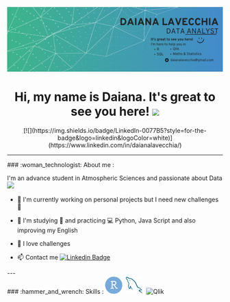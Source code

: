 <div id="header" align="center">
  <img src="https://github.com/Dlavec/Dlavec/blob/main/Cover_DL.png" width="800"/>
  <h1 align="center">Hi, my name is Daiana. It's great to see you here!
  <img src="https://media.giphy.com/media/hvRJCLFzcasrR4ia7z/giphy.gif" width="30px"/>
  </h1>
</div>

<div id="badges" align="center">
[![](https://img.shields.io/badge/LinkedIn-0077B5?style=for-the-badge&logo=linkedin&logoColor=white)](https://www.linkedin.com/in/daianalavecchia/)
</div>

---
<div id="header" align="left">
### :woman_technologist: About me : 

I'm an advance student in Atmospheric Sciences and passionate about Data <img src="https://media.giphy.com/media/S8TzUKzRPjepzJx37U/giphy.gif" width="30">

* :telescope: I'm currently working on personal projects but I need new challenges :muscle:

* :seedling: I'm studying :blue_book: and practicing :computer: Python, Java Script and also improving my English

* :heartbeat: I love challenges

* :mailbox: Contact me [![Linkedin Badge](https://img.shields.io/badge/-Noelia-blue?style=flat&logo=Linkedin&logoColor=white)](https://www.linkedin.com/in/daianalavecchia/)
</div>
---
<div id="header" align="left">
### :hammer_and_wrench: Skills :
<img src="https://github.com/devicons/devicon/blob/master/icons/rstudio/rstudio-original.svg" title="R" alt="R" width="40" height="40"/>&nbsp;
<img src="https://github.com/devicons/devicon/blob/master/icons/mysql/mysql-original.svg" title="MySQL" alt="MySQL" width="40" height="40"/>&nbsp;
<img src="https://seekvectorlogo.com/wp-content/uploads/2019/04/qlik-vector-logo.png" title="Qlik" alt="Qlik" width="40" height="40"/>&nbsp;
</div>
